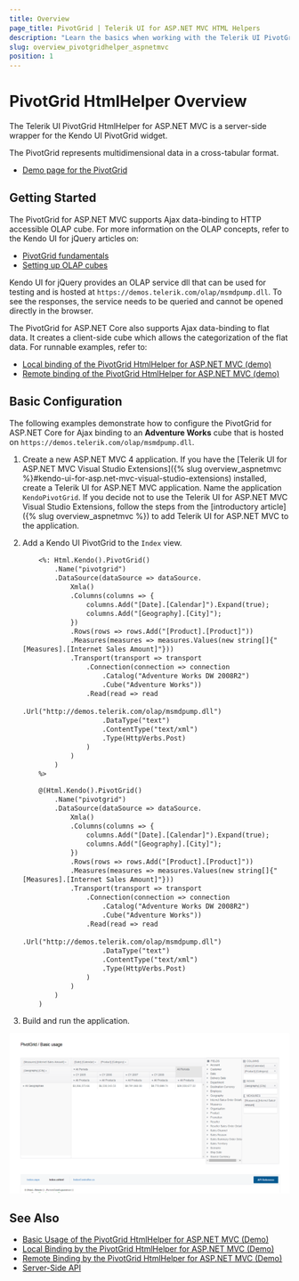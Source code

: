 ```yaml
---
title: Overview
page_title: PivotGrid | Telerik UI for ASP.NET MVC HTML Helpers
description: "Learn the basics when working with the Telerik UI PivotGrid HtmlHelper for ASP.NET MVC."
slug: overview_pivotgridhelper_aspnetmvc
position: 1
---
```


# PivotGrid HtmlHelper Overview

The Telerik UI PivotGrid HtmlHelper for ASP.NET MVC is a server-side wrapper for the Kendo UI PivotGrid widget.

The PivotGrid represents multidimensional data in a cross-tabular format.

* [Demo page for the PivotGrid](https://demos.telerik.com/aspnet-mvc/pivotgrid)

## Getting Started

The PivotGrid for ASP.NET MVC supports Ajax data-binding to HTTP accessible OLAP cube. For more information on the OLAP concepts, refer to the Kendo UI for jQuery articles on:
- [PivotGrid fundamentals](https://docs.telerik.com/kendo-ui/controls/data-management/pivotgrid/overview)
- [Setting up OLAP cubes](https://docs.telerik.com/kendo-ui/controls/data-management/pivotgrid/fundamentals)

Kendo UI for jQuery provides an OLAP service dll that can be used for testing and is hosted at `https://demos.telerik.com/olap/msmdpump.dll`. To see the responses, the service needs to be queried and cannot be opened directly in the browser.

The PivotGrid for ASP.NET Core also supports Ajax data-binding to flat data. It creates a client-side cube which allows the categorization of the flat data. For runnable examples, refer to:
* [Local binding of the PivotGrid HtmlHelper for ASP.NET MVC (demo)](https://demos.telerik.com/aspnet-mvc/pivotgrid/local-flat-data-binding)
* [Remote binding of the PivotGrid HtmlHelper for ASP.NET MVC (demo)](https://demos.telerik.com/aspnet-mvc/pivotgrid/remote-flat-data-binding)

## Basic Configuration

The following examples demonstrate how to configure the PivotGrid for ASP.NET Core for Ajax binding to an **Adventure Works** cube that is hosted on `https://demos.telerik.com/olap/msmdpump.dll`.

1. Create a new ASP.NET MVC 4 application. If you have the [Telerik UI for ASP.NET MVC Visual Studio Extensions]({% slug overview_aspnetmvc %}#kendo-ui-for-asp.net-mvc-visual-studio-extensions) installed, create a Telerik UI for ASP.NET MVC application. Name the application `KendoPivotGrid`. If you decide not to use the Telerik UI for ASP.NET MVC Visual Studio Extensions, follow the steps from the [introductory article]({% slug overview_aspnetmvc %}) to add Telerik UI for ASP.NET MVC to the application.
1. Add a Kendo UI PivotGrid to the `Index` view.

    ```ASPX
        <%: Html.Kendo().PivotGrid()
            .Name("pivotgrid")
            .DataSource(dataSource => dataSource.
                Xmla()
                .Columns(columns => {
                    columns.Add("[Date].[Calendar]").Expand(true);
                    columns.Add("[Geography].[City]");
                })
                .Rows(rows => rows.Add("[Product].[Product]"))
                .Measures(measures => measures.Values(new string[]{"[Measures].[Internet Sales Amount]"}))
                .Transport(transport => transport
                    .Connection(connection => connection
                        .Catalog("Adventure Works DW 2008R2")
                        .Cube("Adventure Works"))
                    .Read(read => read
                        .Url("http://demos.telerik.com/olap/msmdpump.dll")
                        .DataType("text")
                        .ContentType("text/xml")
                        .Type(HttpVerbs.Post)
                    )
                )
            )
        %>
    ```
    ```Razor
        @(Html.Kendo().PivotGrid()
            .Name("pivotgrid")
            .DataSource(dataSource => dataSource.
                Xmla()
                .Columns(columns => {
                    columns.Add("[Date].[Calendar]").Expand(true);
                    columns.Add("[Geography].[City]");
                })
                .Rows(rows => rows.Add("[Product].[Product]"))
                .Measures(measures => measures.Values(new string[]{"[Measures].[Internet Sales Amount]"}))
                .Transport(transport => transport
                    .Connection(connection => connection
                        .Catalog("Adventure Works DW 2008R2")
                        .Cube("Adventure Works"))
                    .Read(read => read
                        .Url("http://demos.telerik.com/olap/msmdpump.dll")
                        .DataType("text")
                        .ContentType("text/xml")
                        .Type(HttpVerbs.Post)
                    )
                )
            )
        )
    ```

1. Build and run the application.

  ![The final result](images/pivotgrid.png)

## See Also

* [Basic Usage of the PivotGrid HtmlHelper for ASP.NET MVC (Demo)](https://demos.telerik.com/aspnet-mvc/pivotgrid/index)
* [Local Binding by the PivotGrid HtmlHelper for ASP.NET MVC (Demo)](https://demos.telerik.com/aspnet-mvc/pivotgrid/local-flat-data-binding)
* [Remote Binding by the PivotGrid HtmlHelper for ASP.NET MVC (Demo)](https://demos.telerik.com/aspnet-mvc/pivotgrid/remote-flat-data-binding)
* [Server-Side API](/api/pivotgrid)
